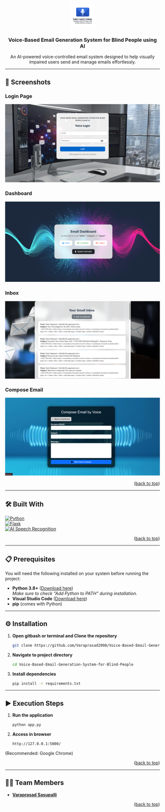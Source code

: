<a name="readme-top"></a>

<!-- PROJECT LOGO -->
<br />
<div align="center">
<a href="https://github.com/Varaprasad2098/Voice-Based-Email-Generation-System-for-Blind-People">
<!-- Replace with your logo image -->
<img src="images/project-logo.png" alt="Logo" width="80" height="80">
</a>

<h3 align="center">Voice-Based Email Generation System for Blind People using AI</h3>

<p align="center">
An AI-powered voice-controlled email system designed to help visually impaired users send and manage emails effortlessly.
<br />
</p>
</div>

---

## 📸 Screenshots

<!-- Replace with your screenshots -->
### Login Page
![Login Page](images/login-page.png)

### Dashboard
![Dashboard](images/dashboard.png)

### Inbox
![Inbox](images/inbox.png)

### Compose Email
![Compose Email](images/compose-email.png)

<p align="right">(<a href="#readme-top">back to top</a>)</p>

---

## 🛠 Built With

[![Python][python-shield]][python-url]  
[![Flask][flask-shield]][flask-url]  
[![AI Speech Recognition][speech-shield]][speech-url]


<p align="right">(<a href="#readme-top">back to top</a>)</p>

---

## 📋 Prerequisites

You will need the following installed on your system before running the project:

- **Python 3.8+** ([Download here](https://www.python.org/downloads/release/python-380/))  
  *Make sure to check "Add Python to PATH" during installation.*
- **Visual Studio Code** ([Download here](https://code.visualstudio.com/download))
- **pip** (comes with Python)

---

## ⚙ Installation

1. **Open gitbash or terminal and Clone the repository**
   ```sh
   git clone https://github.com/Varaprasad2098/Voice-Based-Email-Generation-System-for-Blind-People.git
2. **Navigate to project directory**
   ```sh
   cd Voice-Based-Email-Generation-System-for-Blind-People
3. **Install dependencies**
   ```sh
   pip install -r requirements.txt

---

## ▶ Execution Steps

1. **Run the application**
   ```sh
   python app.py
2. **Access in browser**
   ```sh
   http://127.0.0.1:5000/
   
(Recommended: Google Chrome)

<p align="right">(<a href="#readme-top">back to top</a>)</p>

---

## 👨‍💻 Team Members

- **[Varaprasad Sasupalli](https://github.com/Varaprasad2098)**
<p align="right">(<a href="#readme-top">back to top</a>)</p>

[python-shield]: https://img.shields.io/badge/python-blue?style=for-the-badge&logo=python&logoColor=white
[python-url]: https://www.python.org/
[flask-shield]: https://img.shields.io/badge/flask-black?style=for-the-badge&logo=flask&logoColor=white
[flask-url]: https://flask.palletsprojects.com/
[speech-shield]: https://img.shields.io/badge/speechrecognition-orange?style=for-the-badge&logo=google&logoColor=white
[speech-url]: https://pypi.org/project/SpeechRecognition/
